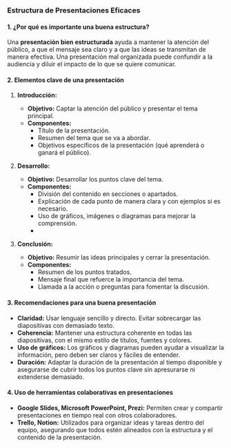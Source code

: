 
### Estructura de Presentaciones Eficaces

#### 1. ¿Por qué es importante una buena estructura?

Una **presentación bien estructurada** ayuda a mantener la atención del público, a que el mensaje sea claro y a que las ideas se transmitan de manera efectiva. Una presentación mal organizada puede confundir a la audiencia y diluir el impacto de lo que se quiere comunicar.

#### 2. Elementos clave de una presentación

1. **Introducción:**    
    - **Objetivo:** Captar la atención del público y presentar el tema principal.
    - **Componentes:**
        - Título de la presentación.
        - Resumen del tema que se va a abordar.
        - Objetivos específicos de la presentación (qué aprenderá o ganará el público).
        
1. **Desarrollo:**    
    - **Objetivo:** Desarrollar los puntos clave del tema.
    - **Componentes:**
        - División del contenido en secciones o apartados.
        - Explicación de cada punto de manera clara y con ejemplos si es necesario.
        - Uso de gráficos, imágenes o diagramas para mejorar la comprensión.
        -
1. **Conclusión:**    
    - **Objetivo:** Resumir las ideas principales y cerrar la presentación.
    - **Componentes:**
        - Resumen de los puntos tratados.
        - Mensaje final que refuerce la importancia del tema.
        - Llamada a la acción o preguntas para fomentar la discusión.

#### 3. Recomendaciones para una buena presentación

- **Claridad:** Usar lenguaje sencillo y directo. Evitar sobrecargar las diapositivas con demasiado texto.
- **Coherencia:** Mantener una estructura coherente en todas las diapositivas, con el mismo estilo de títulos, fuentes y colores.
- **Uso de gráficos:** Los gráficos y diagramas pueden ayudar a visualizar la información, pero deben ser claros y fáciles de entender.
- **Duración:** Adaptar la duración de la presentación al tiempo disponible y asegurarse de cubrir todos los puntos clave sin apresurarse ni extenderse demasiado.

#### 4. Uso de herramientas colaborativas en presentaciones

- **Google Slides, Microsoft PowerPoint, Prezi:** Permiten crear y compartir presentaciones en tiempo real con otros colaboradores.
- **Trello, Notion:** Utilizados para organizar ideas y tareas dentro del equipo, asegurando que todos estén alineados con la estructura y el contenido de la presentación.
